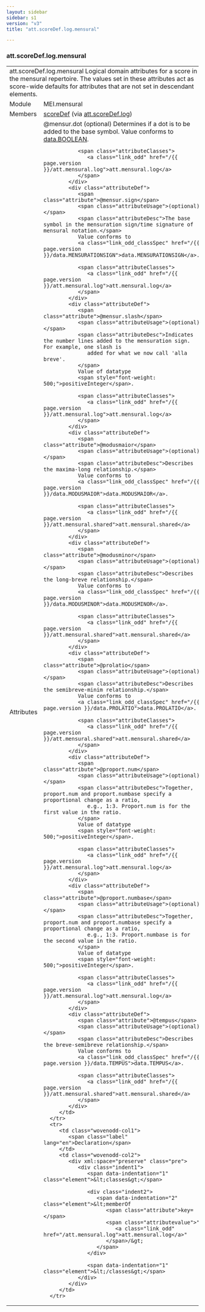 ```yaml
---
layout: sidebar
sidebar: s1
version: "v3"
title: "att.scoreDef.log.mensural"

---
```


<div class="classSpec att">
   <h3 id="att.scoreDef.log.mensural">att.scoreDef.log.mensural</h3>
   <table class="wovenodd">
      <tr>
         <td colspan="2" class="wovenodd-col2">
            <span class="label">att.scoreDef.log.mensural</span> Logical domain attributes for a score in the mensural repertoire. The values set
            in
            these attributes act as score-wide defaults for attributes that are not set in descendant
            elements.
         </td>
      </tr>
      <tr>
         <td class="wovenodd-col1">
            <span class="label" lang="en">Module</span>
         </td>
         <td class="wovenodd-col2">MEI.mensural</td>
      </tr>
      <tr>
         <td class="wovenodd-col1">
            <span class="label" lang="en">Members</span>
         </td>
         <td class="wovenodd-col2">
            <div class="parent">
               <div>
                  <a class="link_odd_elementSpec" href="/{{ page.version }}/scoreDef">scoreDef</a>
                  <span> (via 
                     <a class="link_odd_classSpec" href="/{{ page.version }}/att.scoreDef.log">att.scoreDef.log</a>)
                  </span>
               </div>
            </div>
         </td>
      </tr>
      <tr>
         <td class="wovenodd-col1">
            <span class="label" lang="en">Attributes</span>
         </td>
         <td class="wovenodd-col2">
            <div class="attributeDef">
               <span class="attribute">@mensur.dot</span>
               <span class="attributeUsage">(optional)</span>
               <span class="attributeDesc">Determines if a dot is to be added to the base symbol.</span>
               Value conforms to 
               <a class="link_odd_classSpec" href="/{{ page.version }}/data.BOOLEAN">data.BOOLEAN</a>.
               
               <span class="attributeClasses">
                  <a class="link_odd" href="/{{ page.version }}/att.mensural.log">att.mensural.log</a>
               </span>
            </div>
            <div class="attributeDef">
               <span class="attribute">@mensur.sign</span>
               <span class="attributeUsage">(optional)</span>
               <span class="attributeDesc">The base symbol in the mensuration sign/time signature of mensural notation.</span>
               Value conforms to 
               <a class="link_odd_classSpec" href="/{{ page.version }}/data.MENSURATIONSIGN">data.MENSURATIONSIGN</a>.
               
               <span class="attributeClasses">
                  <a class="link_odd" href="/{{ page.version }}/att.mensural.log">att.mensural.log</a>
               </span>
            </div>
            <div class="attributeDef">
               <span class="attribute">@mensur.slash</span>
               <span class="attributeUsage">(optional)</span>
               <span class="attributeDesc">Indicates the number lines added to the mensuration sign. For example, one slash is
                  added for what we now call 'alla breve'.
               </span>
               Value of datatype 
               <span style="font-weight: 500;">positiveInteger</span>.
               
               <span class="attributeClasses">
                  <a class="link_odd" href="/{{ page.version }}/att.mensural.log">att.mensural.log</a>
               </span>
            </div>
            <div class="attributeDef">
               <span class="attribute">@modusmaior</span>
               <span class="attributeUsage">(optional)</span>
               <span class="attributeDesc">Describes the maxima-long relationship.</span>
               Value conforms to 
               <a class="link_odd_classSpec" href="/{{ page.version }}/data.MODUSMAIOR">data.MODUSMAIOR</a>.
               
               <span class="attributeClasses">
                  <a class="link_odd" href="/{{ page.version }}/att.mensural.shared">att.mensural.shared</a>
               </span>
            </div>
            <div class="attributeDef">
               <span class="attribute">@modusminor</span>
               <span class="attributeUsage">(optional)</span>
               <span class="attributeDesc">Describes the long-breve relationship.</span>
               Value conforms to 
               <a class="link_odd_classSpec" href="/{{ page.version }}/data.MODUSMINOR">data.MODUSMINOR</a>.
               
               <span class="attributeClasses">
                  <a class="link_odd" href="/{{ page.version }}/att.mensural.shared">att.mensural.shared</a>
               </span>
            </div>
            <div class="attributeDef">
               <span class="attribute">@prolatio</span>
               <span class="attributeUsage">(optional)</span>
               <span class="attributeDesc">Describes the semibreve-minim relationship.</span>
               Value conforms to 
               <a class="link_odd_classSpec" href="/{{ page.version }}/data.PROLATIO">data.PROLATIO</a>.
               
               <span class="attributeClasses">
                  <a class="link_odd" href="/{{ page.version }}/att.mensural.shared">att.mensural.shared</a>
               </span>
            </div>
            <div class="attributeDef">
               <span class="attribute">@proport.num</span>
               <span class="attributeUsage">(optional)</span>
               <span class="attributeDesc">Together, proport.num and proport.numbase specify a proportional change as a ratio,
                  e.g., 1:3. Proport.num is for the first value in the ratio.
               </span>
               Value of datatype 
               <span style="font-weight: 500;">positiveInteger</span>.
               
               <span class="attributeClasses">
                  <a class="link_odd" href="/{{ page.version }}/att.mensural.log">att.mensural.log</a>
               </span>
            </div>
            <div class="attributeDef">
               <span class="attribute">@proport.numbase</span>
               <span class="attributeUsage">(optional)</span>
               <span class="attributeDesc">Together, proport.num and proport.numbase specify a proportional change as a ratio,
                  e.g., 1:3. Proport.numbase is for the second value in the ratio.
               </span>
               Value of datatype 
               <span style="font-weight: 500;">positiveInteger</span>.
               
               <span class="attributeClasses">
                  <a class="link_odd" href="/{{ page.version }}/att.mensural.log">att.mensural.log</a>
               </span>
            </div>
            <div class="attributeDef">
               <span class="attribute">@tempus</span>
               <span class="attributeUsage">(optional)</span>
               <span class="attributeDesc">Describes the breve-semibreve relationship.</span>
               Value conforms to 
               <a class="link_odd_classSpec" href="/{{ page.version }}/data.TEMPUS">data.TEMPUS</a>.
               
               <span class="attributeClasses">
                  <a class="link_odd" href="/{{ page.version }}/att.mensural.shared">att.mensural.shared</a>
               </span>
            </div>
         </td>
      </tr>
      <tr>
         <td class="wovenodd-col1">
            <span class="label" lang="en">Declaration</span>
         </td>
         <td class="wovenodd-col2">
            <div xml:space="preserve" class="pre">
               <div class="indent1">
                  <span data-indentation="1" class="element">&lt;classes&gt;</span>
                  
                  <div class="indent2">
                     <span data-indentation="2" class="element">&lt;memberOf 
                        <span class="attribute">key=</span>
                        <span class="attributevalue">"
                           <a class="link_odd" href="/att.mensural.log">att.mensural.log</a>"
                        </span>/&gt;
                     </span>
                  </div>
                  
                  <span data-indentation="1" class="element">&lt;/classes&gt;</span>
               </div>
            </div>
         </td>
      </tr>
   </table>
</div>